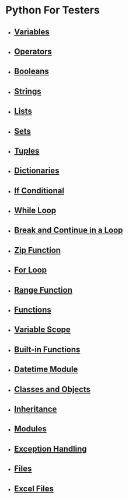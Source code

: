 # Python For Testers

- ## [Variables](docs/variables.md)
- ## [Operators](docs/operators.md)
- ## [Booleans](docs/booleans.md)
- ## [Strings](docs/strings.md)
- ## [Lists](docs/lists.md)
- ## [Sets](docs/sets.md)
- ## [Tuples](docs/tuples.md)
- ## [Dictionaries](docs/dictionaries.md)
- ## [If Conditional](docs/if_conditional.md)
- ## [While Loop](docs/while_loop.md)
- ## [Break and Continue in a Loop](docs/break_and_continue.md)
- ## [Zip Function](docs/zip_function.md)
- ## [For Loop](docs/for_loop.md)
- ## [Range Function](docs/range_function.md)
- ## [Functions](docs/functions.md)
- ## [Variable Scope](docs/variable_scope.md)
- ## [Built-in Functions](docs/built_in_functions.md)
- ## [Datetime Module](docs/datetime_module.md)
- ## [Classes and Objects](docs/classes_and_objects.md)
- ## [Inheritance](docs/inheritance.md)
- ## [Modules](docs/modules.md)
- ## [Exception Handling](docs/exception_handling.md)
- ## [Files](docs/files.md)
- ## [Excel Files](docs/excel_files.md)
